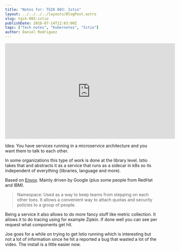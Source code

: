 ```yaml
---
title: "Notes for: TGIK 003: Istio"
layout: ../../../../layouts/BlogPost.astro
slug: tgik-003-istio
publishDate: 2018-07-14T12:03:00Z
tags: ["Tech notes", "Kubernetes", "Istio"]
author: Daniel Rodriguez
---
```


<iframe width="560" height="315" src="https://www.youtube.com/embed/WnDG-5cvEew" title="YouTube video player" frameborder="0" allow="accelerometer; autoplay; clipboard-write; encrypted-media; gyroscope; picture-in-picture" allowfullscreen></iframe>

Idea: You have services running in a microservice architecture and you want them to talk to each other.

In some organizations this type of work is done at the library level. Istio takes that and abstracts it as a service that runs as a sidecar in k8s so its independent of everything (libraries, language and more).

Based on [Envoy](https://www.envoyproxy.io/). Mainly driven by Google (plus some people from RedHat and IBM).

> Namespace: Used as a way to keep teams from stepping on each other toes. It allows a convenient way to attach quotas and security policies to a group of people.

Being a service it also allows to do more fancy stuff like metric collection. It allows it to do tracing using for example Zipkin. If done well you can see per request what components get hit.

Joe goes for a while on trying to get Istio running which is interesting but not a lot of information since he hit a reported a bug that wasted a lot of the video. The install is a little easier now.
